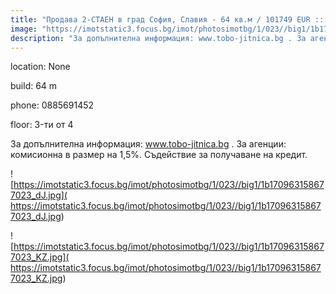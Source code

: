 ```yaml
---
title: "Продава 2-СТАЕН в град София, Славия - 64 кв.м / 101749 EUR :: imot.bg Обява"
image: "https://imotstatic3.focus.bg/imot/photosimotbg/1/023//big1/1b170963158677023_CO.jpg"
description: "За допълнителна информация: www.tobo-jitnica.bg . За агенции: комисионна в размер на 1,5%. Съдействие за получаване на кредит."
---
```


location: None

build: 64 m

phone: 0885691452

floor: 3-ти от 4

За допълнителна информация: www.tobo-jitnica.bg . За агенции: комисионна в размер на 1,5%. Съдействие за получаване на кредит.


![https://imotstatic3.focus.bg/imot/photosimotbg/1/023//big1/1b170963158677023_dJ.jpg]( https://imotstatic3.focus.bg/imot/photosimotbg/1/023//big1/1b170963158677023_dJ.jpg)


![https://imotstatic3.focus.bg/imot/photosimotbg/1/023//big1/1b170963158677023_KZ.jpg]( https://imotstatic3.focus.bg/imot/photosimotbg/1/023//big1/1b170963158677023_KZ.jpg)


